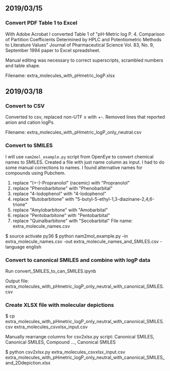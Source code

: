 ## 2019/03/15

### Convert PDF Table 1 to Excel 

With Adobe Acrobat I converted Table 1 of "pH-Metric log P. 4. Comparison of Partition Coefficients Determined by
HPLC and Potentiometric Methods to Literature Values" Journal of Pharmaceutical Science Vol. 83, No. 9, September 1994
paper to Excel spreadsheet.

Manual editing was necessary to correct superscripts, scrambled numbers and table shape.

Filename: extra_molecules_with_pHmetric_logP.xlsx


## 2019/03/18

### Convert to CSV

Converted to csv, replaced non-UTF ± with +-.
Removed lines that reported anion and cation logPs.

Filename: extra_molecules_with_pHmetric_logP_only_neutral.csv


### Convert to SMILES

I will use `nam2mol_example.py` script from OpenEye to convert chemical names to SMILES.
Created  a file with just name column as input.
I had to do some manual corrections to names. I found alternative names for compounds using Pubchem.

1. replace "(+-)-Propranolol" (racemic) with "Propranolol"
2. replace "Phenobarbitone" with "Phenobarbital"
3. replace "4-lodophenol" with "4-Iodophenol"
4. replace "Butobarbitone" with "5-butyl-5-ethyl-1,3-diazinane-2,4,6-trione"
5. replace "Amylobarbitone" with "Amobarbital"
6. replace "Pentobarbitone" with "Pentobarbital"
7. replace "Quinalbarbitone" with "Secobarbital"
File name: extra_molecule_names.csv

$ source activate py36
$ python nam2mol_example.py -in extra_molecule_names.csv -out extra_molecule_names_and_SMILES.csv -language english


### Convert to canonical SMILES and combine with logP data

Run convert_SMILES_to_can_SMILES.ipynb

Output file: extra_molecules_with_pHmetric_logP_only_neutral_with_canonical_SMILES.csv


### Create XLSX file with molecular depictions

$ cp extra_molecules_with_pHmetric_logP_only_neutral_with_canonical_SMILES.csv extra_molecules_csvxlsx_input.csv

Manually rearrange columns for csv2xlsx.py script:
Canonical SMILES, Canonical SMILES, Compound ..., Canonical SMILES

$ python csv2xlsx.py  extra_molecules_csvxlsx_input.csv extra_molecules_with_pHmetric_logP_only_neutral_with_canonical_SMILES_and_2Ddepiction.xlsx

